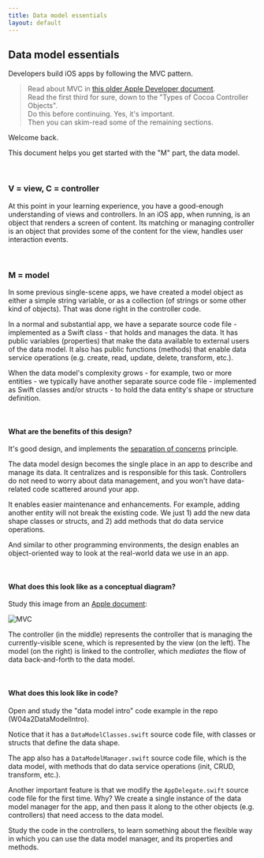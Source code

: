 ```yaml
---
title: Data model essentials
layout: default
---
```


## Data model essentials

Developers build iOS apps by following the MVC pattern. 

> Read about MVC in [this older Apple Developer document](https://developer.apple.com/library/archive/documentation/General/Conceptual/CocoaEncyclopedia/Model-View-Controller/Model-View-Controller.html).  
> Read the first third for sure, down to the "Types of Cocoa Controller Objects".  
> Do this before continuing. Yes, it's important.  
> Then you can skim-read some of the remaining sections.  

Welcome back. 

This document helps you get started with the "M" part, the data model. 

<br>

### V = view, C = controller

At this point in your learning experience, you have a good-enough understanding of views and controllers. In an iOS app, when running, is an object that renders a screen of content. Its matching or managing controller is an object that provides some of the content for the view, handles user interaction events. 

<br>

### M = model

In some previous single-scene apps, we have created a model object as either a simple string variable, or as a collection (of strings or some other kind of objects). That was done right in the controller code. 

In a normal and substantial app, we have a separate source code file - implemented as a Swift class - that holds and manages the data. It has public variables (properties) that make the data available to external users of the data model. It also has public functions (methods) that enable data service operations (e.g. create, read, update, delete, transform, etc.). 

When the data model's complexity grows - for example, two or more entities - we typically have another separate source code file - implemented as Swift classes and/or structs - to hold the data entity's shape or structure definition. 

<br>

#### What are the benefits of this design?

It's good design, and implements the [separation of concerns](https://en.wikipedia.org/wiki/Separation_of_concerns) principle. 

The data model design becomes the single place in an app to describe and manage its data. It centralizes and is responsible for this task. Controllers do not need to worry about data management, and you won't have data-related code scattered around your app. 

It enables easier maintenance and enhancements. For example, adding another entity will not break the existing code. We just 1) add the new data shape classes or structs, and 2) add methods that do data service operations. 

And similar to other programming environments, the design enables an object-oriented way to look at the real-world data we use in an app.

<br>

#### What does this look like as a conceptual diagram?

Study this image from an [Apple document](https://developer.apple.com/library/archive/documentation/General/Conceptual/CocoaEncyclopedia/Model-View-Controller/Model-View-Controller.html): 

![MVC](https://developer.apple.com/library/archive/documentation/General/Conceptual/CocoaEncyclopedia/Art/cocoa_mvc.gif)

The controller (in the middle) represents the controller that is managing the currently-visible scene, which is represented by the view (on the left). The model (on the right) is linked to the controller, which *mediates* the flow of data back-and-forth to the data model. 

<br>

#### What does this look like in code? 

Open and study the "data model intro" code example in the repo (W04a2DataModelIntro). 

Notice that it has a `DataModelClasses.swift` source code file, with classes or structs that define the data shape. 

The app also has a `DataModelManager.swift` source code file, which is the data model, with methods that do data service operations (init, CRUD, transform, etc.). 

Another important feature is that we modify the `AppDelegate.swift` source code file for the first time. Why? We create a single instance of the data model manager for the app, and then pass it along to the other objects (e.g. controllers) that need access to the data model. 

Study the code in the controllers, to learn something about the flexible way in which you can use the data model manager, and its properties and methods. 

<br>
